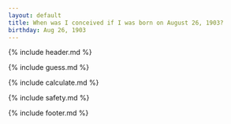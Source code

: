 ```yaml
---
layout: default
title: When was I conceived if I was born on August 26, 1903?
birthday: Aug 26, 1903
---
```


{% include header.md %}

{% include guess.md %}

{% include calculate.md %}

{% include safety.md %}

{% include footer.md %}



